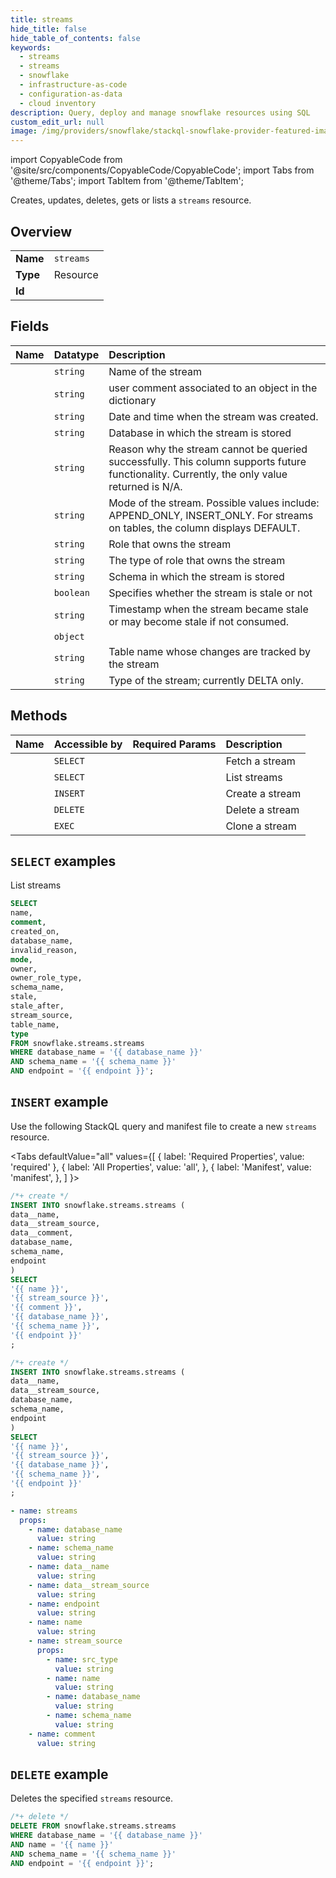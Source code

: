 ```yaml
---
title: streams
hide_title: false
hide_table_of_contents: false
keywords:
  - streams
  - streams
  - snowflake
  - infrastructure-as-code
  - configuration-as-data
  - cloud inventory
description: Query, deploy and manage snowflake resources using SQL
custom_edit_url: null
image: /img/providers/snowflake/stackql-snowflake-provider-featured-image.png
---
```


import CopyableCode from '@site/src/components/CopyableCode/CopyableCode';
import Tabs from '@theme/Tabs';
import TabItem from '@theme/TabItem';

Creates, updates, deletes, gets or lists a <code>streams</code> resource.

## Overview
<table><tbody>
<tr><td><b>Name</b></td><td><code>streams</code></td></tr>
<tr><td><b>Type</b></td><td>Resource</td></tr>
<tr><td><b>Id</b></td><td><CopyableCode code="snowflake.streams.streams" /></td></tr>
</tbody></table>

## Fields
| Name | Datatype | Description |
|:-----|:---------|:------------|
| <CopyableCode code="name" /> | `string` | Name of the stream |
| <CopyableCode code="comment" /> | `string` | user comment associated to an object in the dictionary |
| <CopyableCode code="created_on" /> | `string` | Date and time when the stream was created. |
| <CopyableCode code="database_name" /> | `string` | Database in which the stream is stored |
| <CopyableCode code="invalid_reason" /> | `string` | Reason why the stream cannot be queried successfully. This column supports future functionality. Currently, the only value returned is N/A. |
| <CopyableCode code="mode" /> | `string` | Mode of the stream. Possible values include: APPEND_ONLY, INSERT_ONLY. For streams on tables, the column displays DEFAULT. |
| <CopyableCode code="owner" /> | `string` | Role that owns the stream |
| <CopyableCode code="owner_role_type" /> | `string` | The type of role that owns the stream |
| <CopyableCode code="schema_name" /> | `string` | Schema in which the stream is stored |
| <CopyableCode code="stale" /> | `boolean` | Specifies whether the stream is stale or not |
| <CopyableCode code="stale_after" /> | `string` | Timestamp when the stream became stale or may become stale if not consumed. |
| <CopyableCode code="stream_source" /> | `object` |  |
| <CopyableCode code="table_name" /> | `string` | Table name whose changes are tracked by the stream |
| <CopyableCode code="type" /> | `string` | Type of the stream; currently DELTA only. |

## Methods
| Name | Accessible by | Required Params | Description |
|:-----|:--------------|:----------------|:------------|
| <CopyableCode code="fetch_stream" /> | `SELECT` | <CopyableCode code="database_name, name, schema_name, endpoint" /> | Fetch a stream |
| <CopyableCode code="list_streams" /> | `SELECT` | <CopyableCode code="database_name, schema_name, endpoint" /> | List streams |
| <CopyableCode code="create_stream" /> | `INSERT` | <CopyableCode code="database_name, schema_name, data__name, data__stream_source, endpoint" /> | Create a stream |
| <CopyableCode code="delete_stream" /> | `DELETE` | <CopyableCode code="database_name, name, schema_name, endpoint" /> | Delete a stream |
| <CopyableCode code="clone_stream" /> | `EXEC` | <CopyableCode code="database_name, name, schema_name, targetDatabase, targetSchema, data__name, endpoint" /> | Clone a stream |

## `SELECT` examples

List streams


```sql
SELECT
name,
comment,
created_on,
database_name,
invalid_reason,
mode,
owner,
owner_role_type,
schema_name,
stale,
stale_after,
stream_source,
table_name,
type
FROM snowflake.streams.streams
WHERE database_name = '{{ database_name }}'
AND schema_name = '{{ schema_name }}'
AND endpoint = '{{ endpoint }}';
```
## `INSERT` example

Use the following StackQL query and manifest file to create a new <code>streams</code> resource.

<Tabs
    defaultValue="all"
    values={[
        { label: 'Required Properties', value: 'required' },
        { label: 'All Properties', value: 'all', },
        { label: 'Manifest', value: 'manifest', },
    ]
}>
<TabItem value="all">

```sql
/*+ create */
INSERT INTO snowflake.streams.streams (
data__name,
data__stream_source,
data__comment,
database_name,
schema_name,
endpoint
)
SELECT 
'{{ name }}',
'{{ stream_source }}',
'{{ comment }}',
'{{ database_name }}',
'{{ schema_name }}',
'{{ endpoint }}'
;
```
</TabItem>

<TabItem value="required">

```sql
/*+ create */
INSERT INTO snowflake.streams.streams (
data__name,
data__stream_source,
database_name,
schema_name,
endpoint
)
SELECT 
'{{ name }}',
'{{ stream_source }}',
'{{ database_name }}',
'{{ schema_name }}',
'{{ endpoint }}'
;
```
</TabItem>

<TabItem value="manifest">

```yaml
- name: streams
  props:
    - name: database_name
      value: string
    - name: schema_name
      value: string
    - name: data__name
      value: string
    - name: data__stream_source
      value: string
    - name: endpoint
      value: string
    - name: name
      value: string
    - name: stream_source
      props:
        - name: src_type
          value: string
        - name: name
          value: string
        - name: database_name
          value: string
        - name: schema_name
          value: string
    - name: comment
      value: string

```
</TabItem>
</Tabs>

## `DELETE` example

Deletes the specified <code>streams</code> resource.

```sql
/*+ delete */
DELETE FROM snowflake.streams.streams
WHERE database_name = '{{ database_name }}'
AND name = '{{ name }}'
AND schema_name = '{{ schema_name }}'
AND endpoint = '{{ endpoint }}';
```
